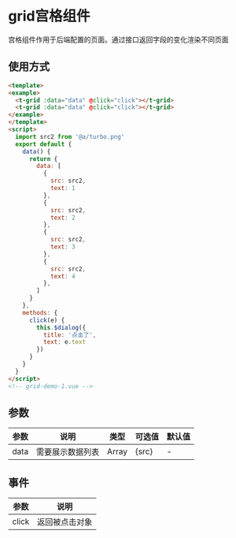 # grid宫格组件
宫格组件作用于后端配置的页面。通过接口返回字段的变化渲染不同页面

## 使用方式

```html
<template>
<example>
  <t-grid :data="data" @click="click"></t-grid>
  <t-grid :data="data" @click="click"></t-grid>
</example>
</template>
<script>
  import src2 from '@a/turbo.png'
  export default {
    data() {
      return {
        data: [
          {
            src: src2,
            text: 1
          },
          {
            src: src2,
            text: 2
          },
          {
            src: src2,
            text: 3
          },
          {
            src: src2,
            text: 4
          },
        ]
      }
    },
    methods: {
      click(e) {
        this.$dialog({
          title: '点击了',
          text: e.text
        })
      }
    }
  } 
</script>
<!-- grid-demo-1.vue -->
```
## 参数
  | 参数      | 说明    | 类型      | 可选值       | 默认值   |
  |---------- |-------- |---------- |-------------  |-------- |
  | data     | 需要展示数据列表   | Array  |   {src}   |   -   |

## 事件
  | 参数      | 说明    |
  |---------- |-------- |
  | click     | 返回被点击对象   |

